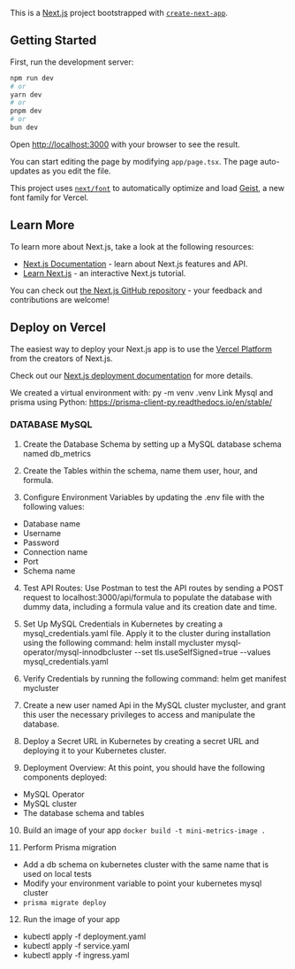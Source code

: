 This is a [Next.js](https://nextjs.org) project bootstrapped with [`create-next-app`](https://nextjs.org/docs/app/api-reference/cli/create-next-app).

## Getting Started

First, run the development server:

```bash
npm run dev
# or
yarn dev
# or
pnpm dev
# or
bun dev
```

Open [http://localhost:3000](http://localhost:3000) with your browser to see the result.

You can start editing the page by modifying `app/page.tsx`. The page auto-updates as you edit the file.

This project uses [`next/font`](https://nextjs.org/docs/app/building-your-application/optimizing/fonts) to automatically optimize and load [Geist](https://vercel.com/font), a new font family for Vercel.

## Learn More

To learn more about Next.js, take a look at the following resources:

- [Next.js Documentation](https://nextjs.org/docs) - learn about Next.js features and API.
- [Learn Next.js](https://nextjs.org/learn) - an interactive Next.js tutorial.

You can check out [the Next.js GitHub repository](https://github.com/vercel/next.js) - your feedback and contributions are welcome!

## Deploy on Vercel

The easiest way to deploy your Next.js app is to use the [Vercel Platform](https://vercel.com/new?utm_medium=default-template&filter=next.js&utm_source=create-next-app&utm_campaign=create-next-app-readme) from the creators of Next.js.

Check out our [Next.js deployment documentation](https://nextjs.org/docs/app/building-your-application/deploying) for more details.

We created a virtual environment with: py -m venv .venv
Link Mysql and prisma using Python: https://prisma-client-py.readthedocs.io/en/stable/

### DATABASE MySQL

1. Create the Database Schema by setting up a MySQL database schema named db_metrics

2. Create the Tables within the schema, name them user, hour, and formula.

3. Configure Environment Variables by updating the .env file with the following values:

- Database name
- Username
- Password
- Connection name
- Port
- Schema name

4. Test API Routes:
   Use Postman to test the API routes by sending a POST request to localhost:3000/api/formula to populate the database with dummy data, including a formula value and its creation date and time.

5. Set Up MySQL Credentials in Kubernetes by creating a mysql_credentials.yaml file. Apply it to the cluster during installation using the following command:
   helm install mycluster mysql-operator/mysql-innodbcluster --set tls.useSelfSigned=true --values mysql_credentials.yaml

6. Verify Credentials by running the following command:
   helm get manifest mycluster

7. Create a new user named Api in the MySQL cluster mycluster, and grant this user the necessary privileges to access and manipulate the database.

8. Deploy a Secret URL in Kubernetes by creating a secret URL and deploying it to your Kubernetes cluster.

9. Deployment Overview:
   At this point, you should have the following components deployed:

- MySQL Operator
- MySQL cluster
- The database schema and tables

10. Build an image of your app
`docker build -t mini-metrics-image .`

11. Perform Prisma migration
- Add a db schema on kubernetes cluster with the same name that is used on local tests
- Modify your environment variable to point your kubernetes mysql cluster
- `prisma migrate deploy`

12. Run the image of your app
- kubectl apply -f deployment.yaml
- kubectl apply -f service.yaml
- kubectl apply -f ingress.yaml
